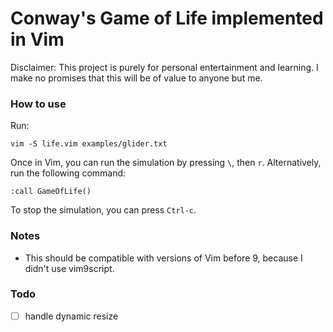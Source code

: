 # Conway's Game of Life implemented in Vim

Disclaimer: This project is purely for personal entertainment and learning. I make no promises that this will be of value to anyone but me.

### How to use

Run:

```
vim -S life.vim examples/glider.txt
```

Once in Vim, you can run the simulation by pressing `\`, then `r`. Alternatively, run the following command:

```
:call GameOfLife()
```

To stop the simulation, you can press `Ctrl-c`.

### Notes

- This should be compatible with versions of Vim before 9, because I didn't use vim9script.

### Todo

- [ ] handle dynamic resize
